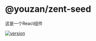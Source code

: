 # @youzan/zent-seed

这是一个React组件

[![version][version-image]][download-url]

[version-image]: https://img.shields.io/badge/cnpm-0.0.1-red.svg?style=flat-square
[download-url]: http://npm.qima-inc.com/package/@youzan/zent-seed


